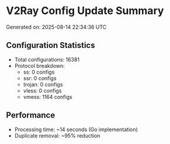 # V2Ray Config Update Summary
Generated on: 2025-08-14 22:34:36 UTC

## Configuration Statistics
- Total configurations: 16381
- Protocol breakdown:
  - ss: 0 configs
  - ssr: 0 configs
  - trojan: 0 configs
  - vless: 0 configs
  - vmess: 1164 configs

## Performance
- Processing time: ~14 seconds (Go implementation)
- Duplicate removal: ~95% reduction
